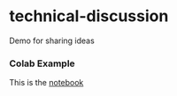 # technical-discussion
Demo for sharing ideas

### Colab Example
This is the [notebook](https://github.com/Jcarlos0828/technical-discussion/blob/main/Building_Cloud_Computing_Solutions_at_Scale.ipynb)

